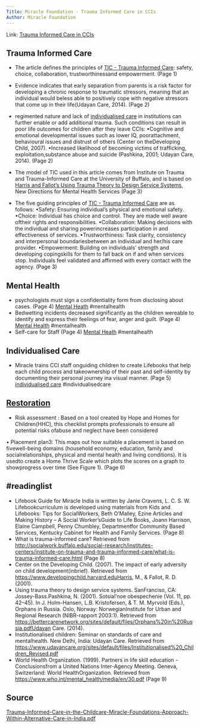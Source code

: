 ```yaml
---
Title: Miracle Foundation - Trauma Informed Care in CCIs
Author: Miracle Foundation
---
```


Link: [Trauma Informed Care in CCIs](https://drive.google.com/file/d/1U2Cq2V06hDbn9WQwioy8uHXyLkyOmE6T/view?usp=sharing)
## Trauma Informed Care
- The article defines the principles of [TIC - Trauma Informed Care](TIC%20-%20Trauma%20Informed%20Care.md): safety, choice, collaboration, trustworthinessand empowerment. (Page 1)
- Evidence indicates that early separation from parents is a risk factor for developing a chronic response to traumatic stressors, meaning that an individual would beless able to positively cope with negative stressors that come up in their life(Udayan Care, 2014). (Page 2)
- regimented nature and lack of [individualised care](individualised%20care.md) in institutions can further enable or add additional trauma. Such conditions can result in poor life outcomes for children after they leave CCIs: 
	 •Cognitive and emotional developmental issues such as lower IQ, poorattachment, behavioural issues and distrust of others (Center on theDeveloping Child, 2007). 
	 •Increased likelihood of becoming victims of trafficking, exploitation,substance abuse and suicide (Pashkina, 2001; Udayan Care, 2014). (Page 2)
	 
- The model of TIC used in this article comes from Institute on Trauma and Trauma-Informed Care at the University of Buffalo, and is based on [Harris and Fallot’s Using Trauma Theory to Design Service Systems](Harris%20and%20Fallot%E2%80%99s%20Using%20Trauma%20Theory%20to%20Design%20Service%20Systems.md), New Directions for Mental Health Services (Page 3)
- The five guiding principles of [TIC - Trauma Informed Care](TIC%20-%20Trauma%20Informed%20Care.md) are as follows: 
	•Safety: Ensuring individual’s physical and emotional safety. 
	•Choice: Individual has choice and control. They are made well aware oftheir rights and responsibilities. 
	•Collaboration: Making decisions with the individual and sharing powerincreases participation in and effectiveness of services. 
	•Trustworthiness: Task clarity, consistency and interpersonal boundariesbetween an individual and her/his care provider. 
	•Empowerment: Building on individuals’ strength and developing copingskills for them to fall back on if and when services stop. Individuals feel validated and affirmed with every contact with the agency. (Page 3)

## Mental Health 
- psychologists must sign a confidentiality form from disclosing about cases. (Page 4) [Mental Heath](Mental%20Heath.md) #mentalhealth
- Bedwetting incidents decreased significantly as the children wereable to identify and express their feelings of fear, anger and guilt. (Page 4) [Mental Health](Mental%20Health.md) #mentalhealth
- Self-care for Staff (Page 4) [Mental Heath](Mental%20Heath.md) #mentalhealth 

## Individualised Care
- Miracle trains CCI staff onguiding children to create Lifebooks that help each child process and takeownership of their past and self-identity by documenting their personal journey ina visual manner. (Page 5) [individualised care](individualised%20care.md) #individualisedcare

 ## [Restoration](Restoration.md)
 
- Risk assessment : Based on a tool created by Hope and Homes for Children(HHC), this checklist prompts professionals to ensure all potential risks ofabuse and neglect have been considered

 • Placement plan3: This maps out how suitable a placement is based on fivewell-being domains (household economy, education, family and socialrelationships, physical and mental health and living conditions). It is usedto create a Home Thrive Scale which plots the scores on a graph to showprogress over time (See Figure 1). (Page 6)

 ## #readinglist 
- Lifebook Guide for Miracle India is written by Janie Cravens, L. C. S. W. Lifebookcurriculum is developed using materials from Kids and Lifebooks: Tips for SocialWorkers, Beth O’Malley, Ezine Articles and Making History – A Social Worker’sGuide to Life Books, Joann Harrison, Elaine Campbell, Penny Chumbley, Departmentfor Community Based Services, Kentucky Cabinet for Health and Family Services. (Page 8)
- What is trauma-informed care? Retrieved from http://socialwork.buffalo.edu/social-research/institutes-centers/institute-on-trauma-and-trauma-informed-care/what-is-trauma-informed-care.html (Page 8)
- Center on the Developing Child. (2007). The impact of early adversity on child development(inbrief). Retrieved from https://www.developingchild.harvard.eduHarris, M., & Fallot, R. D. (2001). 
- Using trauma theory to design service systems. SanFranciso, CA: Jossey-Bass.Pashkina, N. (2001). Sotsial’noe obespechenie (Vol. 11, pp. 42–45). In J. Holm-Hansen, L.B. Kristofersen, & T. M. Myrvold (Eds.), Orphans in Russia. Oslo, Norway: NorwegianInstitute for Urban and Regional Research (NIBR-rapport 2003:1). Retrieved from https://bettercarenetwork.org/sites/default/files/Orphans%20in%20Russia.pdfUdayan Care. (2014).
-  Institutionalised children: Seminar on standards of care and mentalhealth. New Delhi, India: Udayan Care. Retrieved from https://www.udayancare.org/sites/default/files/Institutionalised%20_Children_Revised.pdf
- World Health Organization. (1999). Partners in life skill education - Conclusionsfrom a United Nations Inter-Agency Meeting. Geneva, Switzerland: World HealthOrganization. Retrieved from https://www.who.int/mental_health/media/en/30.pdf (Page 9)

## Source
[Trauma-Informed-Care-in-the-Childcare-Miracle-Foundations-Approach-Within-Alternative-Care-in-India.pdf](Trauma-Informed-Care-in-the-Childcare-Miracle-Foundations-Approach-Within-Alternative-Care-in-India.pdf)